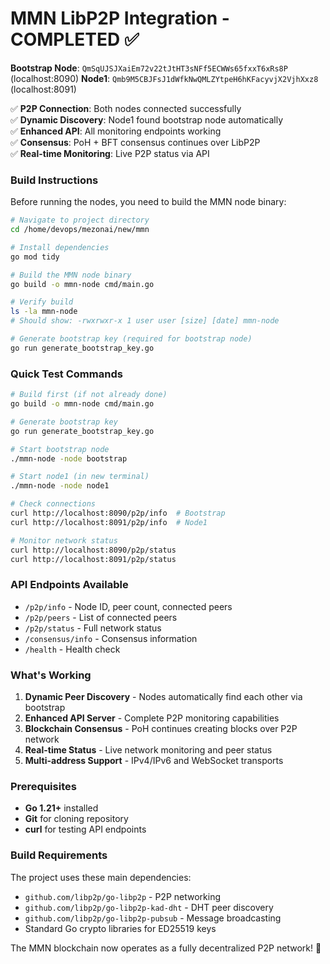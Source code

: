 # MMN LibP2P Integration - COMPLETED ✅

**Bootstrap Node**: `QmSqUJSJXaiEm72v22tJtHT3sNFf5ECWWs65fxxT6xRs8P` (localhost:8090)
**Node1**: `Qmb9M5CBJFsJ1dWfkNwQMLZYtpeH6hKFacyvjX2VjhXxz8` (localhost:8091)

✅ **P2P Connection**: Both nodes connected successfully  
✅ **Dynamic Discovery**: Node1 found bootstrap node automatically  
✅ **Enhanced API**: All monitoring endpoints working  
✅ **Consensus**: PoH + BFT consensus continues over LibP2P  
✅ **Real-time Monitoring**: Live P2P status via API  

### Build Instructions

Before running the nodes, you need to build the MMN node binary:

```bash
# Navigate to project directory
cd /home/devops/mezonai/new/mmn

# Install dependencies
go mod tidy

# Build the MMN node binary
go build -o mmn-node cmd/main.go

# Verify build
ls -la mmn-node
# Should show: -rwxrwxr-x 1 user user [size] [date] mmn-node

# Generate bootstrap key (required for bootstrap node)
go run generate_bootstrap_key.go
```

### Quick Test Commands

```bash
# Build first (if not already done)
go build -o mmn-node cmd/main.go

# Generate bootstrap key
go run generate_bootstrap_key.go

# Start bootstrap node
./mmn-node -node bootstrap

# Start node1 (in new terminal)  
./mmn-node -node node1

# Check connections
curl http://localhost:8090/p2p/info  # Bootstrap
curl http://localhost:8091/p2p/info  # Node1

# Monitor network status
curl http://localhost:8090/p2p/status
curl http://localhost:8091/p2p/status
```

### API Endpoints Available

- `/p2p/info` - Node ID, peer count, connected peers
- `/p2p/peers` - List of connected peers
- `/p2p/status` - Full network status  
- `/consensus/info` - Consensus information
- `/health` - Health check

### What's Working

1. **Dynamic Peer Discovery** - Nodes automatically find each other via bootstrap
2. **Enhanced API Server** - Complete P2P monitoring capabilities
3. **Blockchain Consensus** - PoH continues creating blocks over P2P network
4. **Real-time Status** - Live network monitoring and peer status
5. **Multi-address Support** - IPv4/IPv6 and WebSocket transports

### Prerequisites

- **Go 1.21+** installed
- **Git** for cloning repository  
- **curl** for testing API endpoints

### Build Requirements

The project uses these main dependencies:
- `github.com/libp2p/go-libp2p` - P2P networking
- `github.com/libp2p/go-libp2p-kad-dht` - DHT peer discovery
- `github.com/libp2p/go-libp2p-pubsub` - Message broadcasting
- Standard Go crypto libraries for ED25519 keys

The MMN blockchain now operates as a fully decentralized P2P network! 🚀
